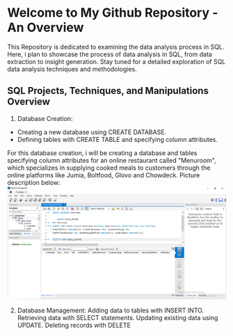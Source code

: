 # Welcome to My Github Repository - An Overview
This Repository is dedicated to examining the data analysis process in SQL. Here, i plan to showcase the process of data analysis in SQL, from data extraction to insight generation. Stay tuned for a detailed exploration of SQL data analysis techniques and methodologies.

## SQL Projects, Techniques, and Manipulations Overview
1. Database Creation:
  * Creating a new database using CREATE DATABASE.
  * Defining tables with CREATE TABLE and specifying column attributes.

For this database creation, i will be creating a database and tables specifying column attributes for an online restaurant called "Menuroom", which specializes in supplying cooked meals to customers through the online platforms like Jumia, Boltfood, Glovo and Chowdeck.
Picture description below:
![](Create_Database_Tables.png)

2. Database Management:
    Adding data to tables with INSERT INTO.
    Retrieving data with SELECT statements.
    Updating existing data using UPDATE.
    Deleting records with DELETE
